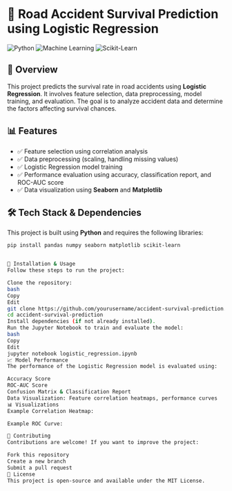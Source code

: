 # 🚗 Road Accident Survival Prediction using Logistic Regression

![Python](https://img.shields.io/badge/Python-3.8-blue)
![Machine Learning](https://img.shields.io/badge/Machine%20Learning-Logistic%20Regression-orange)
![Scikit-Learn](https://img.shields.io/badge/Scikit--Learn-ML%20Model-yellow)

## 📌 Overview  
This project predicts the survival rate in road accidents using **Logistic Regression**. It involves feature selection, data preprocessing, model training, and evaluation. The goal is to analyze accident data and determine the factors affecting survival chances.

## 📊 Features  
- ✅ Feature selection using correlation analysis  
- ✅ Data preprocessing (scaling, handling missing values)  
- ✅ Logistic Regression model training  
- ✅ Performance evaluation using accuracy, classification report, and ROC-AUC score  
- ✅ Data visualization using **Seaborn** and **Matplotlib**  

## 🛠️ Tech Stack & Dependencies  
This project is built using **Python** and requires the following libraries:  
```bash
pip install pandas numpy seaborn matplotlib scikit-learn


🚀 Installation & Usage
Follow these steps to run the project:

Clone the repository:
bash
Copy
Edit
git clone https://github.com/yourusername/accident-survival-prediction.git
cd accident-survival-prediction
Install dependencies (if not already installed).
Run the Jupyter Notebook to train and evaluate the model:
bash
Copy
Edit
jupyter notebook logistic_regression.ipynb
📈 Model Performance
The performance of the Logistic Regression model is evaluated using:

Accuracy Score
ROC-AUC Score
Confusion Matrix & Classification Report
Data Visualization: Feature correlation heatmaps, performance curves
📊 Visualizations
Example Correlation Heatmap:

Example ROC Curve:

🤝 Contributing
Contributions are welcome! If you want to improve the project:

Fork this repository
Create a new branch
Submit a pull request
📜 License
This project is open-source and available under the MIT License.
